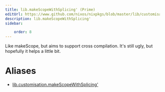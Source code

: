 ```yaml
---
title: lib.makeScopeWithSplicing' (Prime)
editUrl: https://www.github.com/nixos/nixpkgs/blob/master/lib/customisation.nix#L306C5
description: lib.makeScopeWithSplicing'
sidebar:

    order: 8
---
```


Like makeScope, but aims to support cross compilation. It's still ugly, but
hopefully it helps a little bit.


# Aliases

- [lib.customisation.makeScopeWithSplicing'](reference/lib/customisation/lib-customisation-makeScopeWithSplicing' (Prime))


